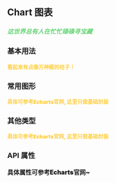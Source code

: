 ## Chart 图表

<h5 style="color: #66d476">这世界总有人在忙忙碌碌寻宝藏</h5>

<script setup>
    import BasicDemo from '../demo/basic_demo.vue'
    import LineDemo from '../demo/line_demo.vue'
    import PieDemo from '../demo/pie_demo.vue'
    import Preview from '../../../src/components/preview.vue'
</script>

### 基本用法

<p style="color: #ffcf3f; font-size: 12px; font-weight: 900;">看起来有点像万神殿的柱子！</p>
<BasicDemo />
<Preview comp="chart" demo="basic_demo" />

### 常用图形

<p style="color: #ffcf3f; font-size: 12px; font-weight: 900;">具体可参考Echarts官网, 这里只做基础封装</p>
<LineDemo />
<Preview comp="chart" demo="line_demo" />

### 其他类型

<p style="color: #ffcf3f; font-size: 12px; font-weight: 900;">具体可参考Echarts官网, 这里只做基础封装</p>
<PieDemo />
<Preview comp="chart" demo="pie_demo" />

<!-- API表格 -->

### API 属性

<p style="color: var(--color-success); font-size: 14px; font-weight: 900;">具体属性可参考Echarts官网~</p>
<script setup>
    import ApiTable from '../../../src/components/api_table.vue'
    const data = {
        columns: [
            {
                title: '名称'
            },
            {
                title: '类型'
            },
            {
                title: '默认值'
            },
            {
                title: '说明'
            }
        ],
        item: [
            {
                name: 'chart-data',
                type: 'Array',
                default: 'null',
                explain: '图表数据'
            },
            {
                name: 'chart-type',
                type: 'String',
                default: 'bar | line | pie | ......',
                explain: '类型'
            },
			{
				name: 'chart-height',
				type: 'String',
				default: '300px',
				explain: '高度'
			},
			{
				name: 'custom-options',
				type: 'Object',
				default: '{}',
				explain: '自定义选项'
			}
        ]
  }
</script>
<ApiTable :data="data" />
